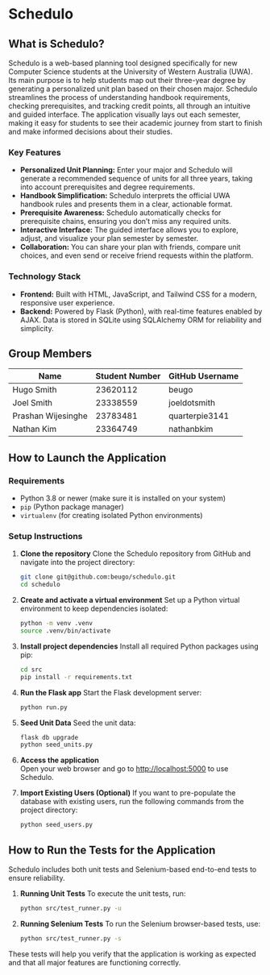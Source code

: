 # Schedulo


## What is Schedulo?

Schedulo is a web-based planning tool designed specifically for new Computer Science students at the University of Western Australia (UWA). Its main purpose is to help students map out their three-year degree by generating a personalized unit plan based on their chosen major. Schedulo streamlines the process of understanding handbook requirements, checking prerequisites, and tracking credit points, all through an intuitive and guided interface. The application visually lays out each semester, making it easy for students to see their academic journey from start to finish and make informed decisions about their studies.

### Key Features
- **Personalized Unit Planning:** Enter your major and Schedulo will generate a recommended sequence of units for all three years, taking into account prerequisites and degree requirements.
- **Handbook Simplification:** Schedulo interprets the official UWA handbook rules and presents them in a clear, actionable format.
- **Prerequisite Awareness:** Schedulo automatically checks for prerequisite chains, ensuring you don’t miss any required units.
- **Interactive Interface:** The guided interface allows you to explore, adjust, and visualize your plan semester by semester.
- **Collaboration:** You can share your plan with friends, compare unit choices, and even send or receive friend requests within the platform.

### Technology Stack
- **Frontend:** Built with HTML, JavaScript, and Tailwind CSS for a modern, responsive user experience.
- **Backend:** Powered by Flask (Python), with real-time features enabled by AJAX. Data is stored in SQLite using SQLAlchemy ORM for reliability and simplicity.

## Group Members
| Name               | Student Number | GitHub Username   |
|--------------------|----------------|--------------------|
| Hugo Smith         | 23620112       | beugo              |
| Joel Smith         | 23338559       | joeldotsmith       |
| Prashan Wijesinghe | 23783481       | quarterpie3141     |
| Nathan Kim         | 23364749       | nathanbkim         |


## How to Launch the Application

### Requirements

- Python 3.8 or newer (make sure it is installed on your system)
- `pip` (Python package manager)
- `virtualenv` (for creating isolated Python environments)

### Setup Instructions

1. **Clone the repository**
   Clone the Schedulo repository from GitHub and navigate into the project directory:
   ```bash
   git clone git@github.com:beugo/schedulo.git
   cd schedulo
   ```

2. **Create and activate a virtual environment**
   Set up a Python virtual environment to keep dependencies isolated:
   ```bash
   python -m venv .venv
   source .venv/bin/activate
   ```

3. **Install project dependencies**
   Install all required Python packages using pip:
   ```bash
   cd src
   pip install -r requirements.txt
   ```

4. **Run the Flask app**
   Start the Flask development server:
   ```bash
   python run.py
   ```

5. **Seed Unit Data**
   Seed the unit data:
   ```bash
   flask db upgrade
   python seed_units.py
   ```
   
6. **Access the application**  
   Open your web browser and go to [http://localhost:5000](http://localhost:5000) to use Schedulo.

7. **Import Existing Users (Optional)**
   If you want to pre-populate the database with existing users, run the following commands from the project directory:
   ```bash
   python seed_users.py
   ```

## How to Run the Tests for the Application

Schedulo includes both unit tests and Selenium-based end-to-end tests to ensure reliability.

1. **Running Unit Tests**
   To execute the unit tests, run:
   ```bash
   python src/test_runner.py -u
   ```

2. **Running Selenium Tests**
   To run the Selenium browser-based tests, use:
   ```bash
   python src/test_runner.py -s
   ```

These tests will help you verify that the application is working as expected and that all major features are functioning correctly.

